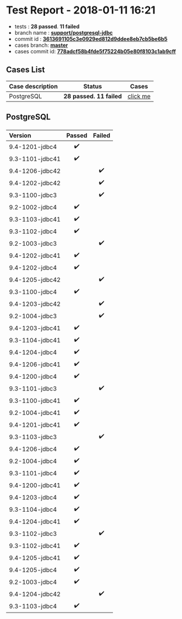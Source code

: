 # Test Report - 2018-01-11 16:21

- tests  : **28 passed**. **11 failed**
- branch name : **[support/postgresql-jdbc](https://github.com/apache/incubator-skywalking/tree/support/postgresql-jdbc)**
- commit id : **[3613691105c3e0929ed812d9ddee8eb7cb5be6b5](https://github.com/apache/incubator-skywalking/commit/3613691105c3e0929ed812d9ddee8eb7cb5be6b5)**
- cases branch: **[master](https://github.com/SkywalkingTest/skywalking-autotest-scenarios/tree/master)**
- cases commit id: **[778adcf58b4fde5f75224b05e80f8103c1ab9cff](https://github.com/SkywalkingTest/skywalking-autotest-scenarios/commit/778adcf58b4fde5f75224b05e80f8103c1ab9cff)**

## Cases List

| Case description | Status | Cases|
|:-----|:-----:|:-----:|
|PostgreSQL| **28 passed. 11 failed**| [click me](#postgresql) |

## PostgreSQL

### 
|  Version     | Passed | Failed|
|:------------- |:-------:|:-----:|
| 9.4-1201-jdbc4  | :heavy_check_mark:||
| 9.3-1101-jdbc41  | :heavy_check_mark:||
| 9.4-1206-jdbc42  | |:heavy_check_mark:|
| 9.4-1202-jdbc42  | |:heavy_check_mark:|
| 9.3-1100-jdbc3  | |:heavy_check_mark:|
| 9.2-1002-jdbc4  | :heavy_check_mark:||
| 9.3-1103-jdbc41  | :heavy_check_mark:||
| 9.3-1102-jdbc4  | :heavy_check_mark:||
| 9.2-1003-jdbc3  | |:heavy_check_mark:|
| 9.4-1202-jdbc41  | :heavy_check_mark:||
| 9.4-1202-jdbc4  | :heavy_check_mark:||
| 9.4-1205-jdbc42  | |:heavy_check_mark:|
| 9.3-1100-jdbc4  | :heavy_check_mark:||
| 9.4-1203-jdbc42  | |:heavy_check_mark:|
| 9.2-1004-jdbc3  | |:heavy_check_mark:|
| 9.4-1203-jdbc41  | :heavy_check_mark:||
| 9.3-1104-jdbc41  | :heavy_check_mark:||
| 9.4-1204-jdbc4  | :heavy_check_mark:||
| 9.4-1206-jdbc41  | :heavy_check_mark:||
| 9.4-1200-jdbc4  | :heavy_check_mark:||
| 9.3-1101-jdbc3  | |:heavy_check_mark:|
| 9.3-1100-jdbc41  | :heavy_check_mark:||
| 9.2-1004-jdbc41  | :heavy_check_mark:||
| 9.4-1201-jdbc41  | :heavy_check_mark:||
| 9.3-1103-jdbc3  | |:heavy_check_mark:|
| 9.4-1206-jdbc4  | :heavy_check_mark:||
| 9.2-1004-jdbc4  | :heavy_check_mark:||
| 9.3-1101-jdbc4  | :heavy_check_mark:||
| 9.4-1200-jdbc41  | :heavy_check_mark:||
| 9.4-1203-jdbc4  | :heavy_check_mark:||
| 9.3-1104-jdbc4  | :heavy_check_mark:||
| 9.4-1204-jdbc41  | :heavy_check_mark:||
| 9.3-1102-jdbc3  | |:heavy_check_mark:|
| 9.3-1102-jdbc41  | :heavy_check_mark:||
| 9.4-1205-jdbc41  | :heavy_check_mark:||
| 9.4-1205-jdbc4  | :heavy_check_mark:||
| 9.2-1003-jdbc4  | :heavy_check_mark:||
| 9.4-1204-jdbc42  | |:heavy_check_mark:|
| 9.3-1103-jdbc4  | :heavy_check_mark:||

